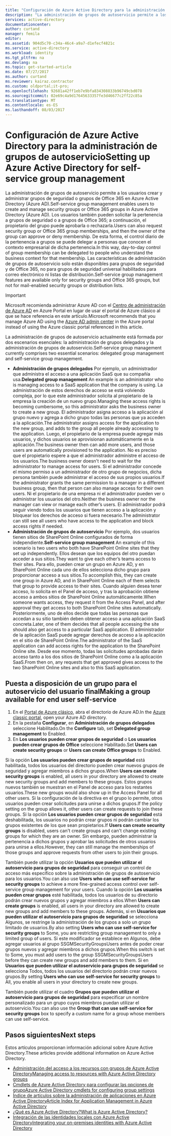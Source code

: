 ```yaml
---
title: "Configuración de Azure Active Directory para la administración del acceso a la aplicación de autoservicio | Microsoft Docs"
description: "La administración de grupos de autoservicio permite a los usuarios crear y administrar grupos de seguridad o grupos de Office 365 en Azure Active Directory y les ofrece la posibilidad de solicitar la pertenencia a dichos grupos."
services: active-directory
documentationcenter: 
author: curtand
manager: femila
editor: 
ms.assetid: 904d5c70-c34a-46c4-a9a7-d1efecf4821c
ms.service: active-directory
ms.workload: identity
ms.tgt_pltfrm: na
ms.devlang: na
ms.topic: get-started-article
ms.date: 07/27/2017
ms.author: curtand
ms.reviewer: kairaz.contractor
ms.custom: oldportal;it-pro;
ms.openlocfilehash: 92681a42ff1eb7e9bfa834308833b96749cbd078
ms.sourcegitcommit: 02e69c4a9d17645633357fe3d46677c2ff22c85a
ms.translationtype: MT
ms.contentlocale: es-ES
ms.lasthandoff: 08/03/2017
---
```

# <a name="setting-up-azure-active-directory-for-self-service-group-management"></a><span data-ttu-id="d7a21-103">Configuración de Azure Active Directory para la administración de grupos de autoservicio</span><span class="sxs-lookup"><span data-stu-id="d7a21-103">Setting up Azure Active Directory for self-service group management</span></span>
<span data-ttu-id="d7a21-104">La administración de grupos de autoservicio permite a los usuarios crear y administrar grupos de seguridad o grupos de Office 365 en Azure Active Directory (Azure AD).</span><span class="sxs-lookup"><span data-stu-id="d7a21-104">Self-service group management enables users to create and manage security groups or Office 365 groups in Azure Active Directory (Azure AD).</span></span> <span data-ttu-id="d7a21-105">Los usuarios también pueden solicitar la pertenencia a grupos de seguridad o a grupos de Office 365; a continuación, el propietario del grupo puede aprobarla o rechazarla.</span><span class="sxs-lookup"><span data-stu-id="d7a21-105">Users can also request security group or Office 365 group memberships, and then the owner of the group can approve or deny membership.</span></span> <span data-ttu-id="d7a21-106">De esta forma, el control diario de la pertenencia a grupos se puede delegar a personas que conocen el contexto empresarial de dicha pertenencia.</span><span class="sxs-lookup"><span data-stu-id="d7a21-106">In this way, day-to-day control of group membership can be delegated to people who understand the business context for that membership.</span></span> <span data-ttu-id="d7a21-107">Las características de administración de grupos de autoservicio solo están disponibles para grupos de seguridad y de Office 365, no para grupos de seguridad universal habilitados para correo electrónico ni listas de distribución.</span><span class="sxs-lookup"><span data-stu-id="d7a21-107">Self-service group management features are available only for security groups and Office 365 groups, but not for mail-enabled security groups or distribution lists.</span></span>

> [!IMPORTANT]
> <span data-ttu-id="d7a21-108">Microsoft recomienda administrar Azure AD con el [Centro de administración de Azure AD](https://aad.portal.azure.com) en Azure Portal en lugar de usar el portal de Azure clásico al que se hace referencia en este artículo.</span><span class="sxs-lookup"><span data-stu-id="d7a21-108">Microsoft recommends that you manage Azure AD using the [Azure AD admin center](https://aad.portal.azure.com) in the Azure portal instead of using the Azure classic portal referenced in this article.</span></span>

<span data-ttu-id="d7a21-109">La administración de grupos de autoservicio actualmente está formada por dos escenarios esenciales: la administración de grupos delegados y la administración de grupos de autoservicio.</span><span class="sxs-lookup"><span data-stu-id="d7a21-109">Self-service group management currently comprises two essential scenarios: delegated group management and self-service group management.</span></span>

* <span data-ttu-id="d7a21-110">**Administración de grupos delegados** Por ejemplo, un administrador que administra el acceso a una aplicación SaaS que su compañía usa.</span><span class="sxs-lookup"><span data-stu-id="d7a21-110">**Delegated group management** An example is an administrator who is managing access to a SaaS application that the company is using.</span></span> <span data-ttu-id="d7a21-111">La administración de estos derechos de acceso se está volviendo compleja, por lo que este administrador solicita al propietario de la empresa la creación de un nuevo grupo.</span><span class="sxs-lookup"><span data-stu-id="d7a21-111">Managing these access rights is becoming cumbersome, so this administrator asks the business owner to create a new group.</span></span> <span data-ttu-id="d7a21-112">El administrador asigna acceso a la aplicación al grupo nuevo y agrega a dicho grupo todas las personas que ya acceden a la aplicación.</span><span class="sxs-lookup"><span data-stu-id="d7a21-112">The administrator assigns access for the application to the new group, and adds to the group all people already accessing to the application.</span></span> <span data-ttu-id="d7a21-113">Luego, el propietario de la empresa puede agregar más usuarios, y dichos usuarios se aprovisionan automáticamente en la aplicación.</span><span class="sxs-lookup"><span data-stu-id="d7a21-113">The business owner then can add more users, and those users are automatically provisioned to the application.</span></span> <span data-ttu-id="d7a21-114">No es preciso que el propietario espere a que el administrador administre el acceso de los usuarios.</span><span class="sxs-lookup"><span data-stu-id="d7a21-114">The business owner doesn't need to wait for the administrator to manage access for users.</span></span> <span data-ttu-id="d7a21-115">Si el administrador concede el mismo permiso a un administrador de otro grupo de negocios, dicha persona también puede administrar el acceso de sus propios usuarios.</span><span class="sxs-lookup"><span data-stu-id="d7a21-115">If the administrator grants the same permission to a manager in a different business group, then that person can also manage access for their own users.</span></span> <span data-ttu-id="d7a21-116">Ni el propietario de una empresa ni el administrador pueden ver o administrar los usuarios del otro.</span><span class="sxs-lookup"><span data-stu-id="d7a21-116">Neither the business owner nor the manager can view or manage each other’s users.</span></span> <span data-ttu-id="d7a21-117">El administrador podrá seguir viendo todos los usuarios que tienen acceso a la aplicación y bloquear los derechos de acceso si fuera necesario.</span><span class="sxs-lookup"><span data-stu-id="d7a21-117">The administrator can still see all users who have access to the application and block access rights if needed.</span></span>
* <span data-ttu-id="d7a21-118">**Administración de grupos de autoservicio** Por ejemplo, dos usuarios tienen sitios de SharePoint Online configurados de forma independiente.</span><span class="sxs-lookup"><span data-stu-id="d7a21-118">**Self-service group management** An example of this scenario is two users who both have SharePoint Online sites that they set up independently.</span></span> <span data-ttu-id="d7a21-119">Ellos desean que los equipos del otro puedan acceder a sus sitios.</span><span class="sxs-lookup"><span data-stu-id="d7a21-119">They want to give each other’s teams access to their sites.</span></span> <span data-ttu-id="d7a21-120">Para ello, pueden crear un grupo en Azure AD, y en SharePoint Online cada uno de ellos selecciona dicho grupo para proporcionar acceso a sus sitios.</span><span class="sxs-lookup"><span data-stu-id="d7a21-120">To accomplish this, they can create one group in Azure AD, and in SharePoint Online each of them selects that group to provide access to their sites.</span></span> <span data-ttu-id="d7a21-121">Cuando alguien desea tener acceso, lo solicita en el Panel de acceso, y tras la aprobación obtiene acceso a ambos sitios de SharePoint Online automáticamente.</span><span class="sxs-lookup"><span data-stu-id="d7a21-121">When someone wants access, they request it from the Access Panel, and after approval they get access to both SharePoint Online sites automatically.</span></span> <span data-ttu-id="d7a21-122">Posteriormente, uno de ellos decide que todas las personas que accedan a su sitio también deben obtener acceso a una aplicación SaaS concreta.</span><span class="sxs-lookup"><span data-stu-id="d7a21-122">Later, one of them decides that all people accessing the site should also get access to a particular SaaS application.</span></span> <span data-ttu-id="d7a21-123">El administrador de la aplicación SaaS puede agregar derechos de acceso a la aplicación en el sitio de SharePoint Online.</span><span class="sxs-lookup"><span data-stu-id="d7a21-123">The administrator of the SaaS application can add access rights for the  application to the SharePoint Online site.</span></span> <span data-ttu-id="d7a21-124">Desde ese momento, todas las solicitudes aprobadas darán acceso tanto a los dos sitios de SharePoint Online como a la aplicación SaaS.</span><span class="sxs-lookup"><span data-stu-id="d7a21-124">From then on, any requests that get approved gives access to the two SharePoint Online sites and also to this SaaS application.</span></span>

## <a name="making-a-group-available-for-end-user-self-service"></a><span data-ttu-id="d7a21-125">Puesta a disposición de un grupo para el autoservicio del usuario final</span><span class="sxs-lookup"><span data-stu-id="d7a21-125">Making a group available for end user self-service</span></span>
1. <span data-ttu-id="d7a21-126">En el [Portal de Azure clásico](https://manage.windowsazure.com), abra el directorio de Azure AD.</span><span class="sxs-lookup"><span data-stu-id="d7a21-126">In the [Azure classic portal](https://manage.windowsazure.com), open your Azure AD directory.</span></span>
2. <span data-ttu-id="d7a21-127">En la pestaña **Configurar**, en **Administración de grupos delegados** seleccione Habilitado.</span><span class="sxs-lookup"><span data-stu-id="d7a21-127">On the **Configure** tab, set **Delegated group management** to Enabled.</span></span>
3. <span data-ttu-id="d7a21-128">En **Los usuarios pueden crear grupos de seguridad** o **Los usuarios pueden crear grupos de Office** seleccione Habilitado.</span><span class="sxs-lookup"><span data-stu-id="d7a21-128">Set **Users can create security groups** or **Users can create Office groups** to Enabled.</span></span>

<span data-ttu-id="d7a21-129">Si la opción **Los usuarios pueden crear grupos de seguridad** está habilitada, todos los usuarios del directorio pueden crear nuevos grupos de seguridad y agregar miembros a dichos grupos.</span><span class="sxs-lookup"><span data-stu-id="d7a21-129">When **Users can create security groups** is enabled, all users in your directory are allowed to create new security groups and add members to these groups.</span></span> <span data-ttu-id="d7a21-130">Estos grupos nuevos también se muestran en el Panel de acceso para los restantes usuarios.</span><span class="sxs-lookup"><span data-stu-id="d7a21-130">These new groups would also show up in the Access Panel for all other users.</span></span> <span data-ttu-id="d7a21-131">Si la configuración de la directiva en el grupo lo permite, otros usuarios pueden crear solicitudes para unirse a dichos grupos.</span><span class="sxs-lookup"><span data-stu-id="d7a21-131">If the policy setting on the group allows it, other users can create requests to join these groups.</span></span> <span data-ttu-id="d7a21-132">Si la opción **Los usuarios pueden crear grupos de seguridad** está deshabilitada, los usuarios no podrán crear grupos ni podrán cambiar los grupos existentes de los que sean propietarios.</span><span class="sxs-lookup"><span data-stu-id="d7a21-132">If **Users can create security groups** is disabled, users can't create groups and can't change existing groups for which they are an owner.</span></span> <span data-ttu-id="d7a21-133">Sin embargo, pueden administrar la pertenencia a dichos grupos y aprobar las solicitudes de otros usuarios para unirse a ellos.</span><span class="sxs-lookup"><span data-stu-id="d7a21-133">However, they can still manage the memberships of those groups and approve requests from other users to join their groups.</span></span>

<span data-ttu-id="d7a21-134">También puede utilizar la opción **Usuarios que pueden utilizar el autoservicio para grupos de seguridad** para conseguir un control de acceso más específico sobre la administración de grupos de autoservicio para los usuarios.</span><span class="sxs-lookup"><span data-stu-id="d7a21-134">You can also use **Users who can use self-service for security groups** to achieve a more fine-grained access control over self-service group management for your users.</span></span> <span data-ttu-id="d7a21-135">Cuando la opción **Los usuarios pueden crear grupos** esté habilitada, todos los usuarios de su directorio podrán crear nuevos grupos y agregar miembros a ellos.</span><span class="sxs-lookup"><span data-stu-id="d7a21-135">When **Users can create groups** is enabled, all users in your directory are allowed to create new groups and add members to these groups.</span></span> <span data-ttu-id="d7a21-136">Además, si en **Usuarios que pueden utilizar el autoservicio para grupos de seguridad** se selecciona Algunos, se restringe la administración de los grupos a solo un grupo limitado de usuarios.</span><span class="sxs-lookup"><span data-stu-id="d7a21-136">By also setting **Users who can use self-service for security groups** to Some, you are restricting group management to only a limited group of users.</span></span> <span data-ttu-id="d7a21-137">Si este modificador se establece en Algunos, debe agregar usuarios al grupo SSGMSecurityGroupsUsers antes de poder crear grupos nuevos y agregar miembros a dichos grupos.</span><span class="sxs-lookup"><span data-stu-id="d7a21-137">When this switch is set to Some, you must add users to the group SSGMSecurityGroupsUsers before they can create new groups and add members to them.</span></span> <span data-ttu-id="d7a21-138">Si en **Usuarios que pueden utilizar el autoservicio para grupos de seguridad** se selecciona Todos, todos los usuarios del directorio podrán crear nuevos grupos.</span><span class="sxs-lookup"><span data-stu-id="d7a21-138">By setting **Users who can use self-service for security groups** to All, you enable all users in your directory to create new groups.</span></span>

<span data-ttu-id="d7a21-139">También puede utilizar el cuadro **Grupos que pueden utilizar el autoservicio para grupos de seguridad** para especificar un nombre personalizado para un grupo cuyos miembros puedan utilizar el autoservicio.</span><span class="sxs-lookup"><span data-stu-id="d7a21-139">You can also use the **Group that can use self-service for security groups** box to specify a custom name for a group whose members can use self-service.</span></span>

## <a name="next-steps"></a><span data-ttu-id="d7a21-140">Pasos siguientes</span><span class="sxs-lookup"><span data-stu-id="d7a21-140">Next steps</span></span>
<span data-ttu-id="d7a21-141">Estos artículos proporcionan información adicional sobre Azure Active Directory.</span><span class="sxs-lookup"><span data-stu-id="d7a21-141">These articles provide additional information on Azure Active Directory.</span></span>

* [<span data-ttu-id="d7a21-142">Administración del acceso a los recursos con grupos de Azure Active Directory</span><span class="sxs-lookup"><span data-stu-id="d7a21-142">Managing access to resources with Azure Active Directory groups</span></span>](active-directory-manage-groups.md)
* [<span data-ttu-id="d7a21-143">Cmdlets de Azure Active Directory para configurar las opciones de grupo</span><span class="sxs-lookup"><span data-stu-id="d7a21-143">Azure Active Directory cmdlets for configuring group settings</span></span>](active-directory-accessmanagement-groups-settings-cmdlets.md)
* [<span data-ttu-id="d7a21-144">Índice de artículos sobre la administración de aplicaciones en Azure Active Directory</span><span class="sxs-lookup"><span data-stu-id="d7a21-144">Article Index for Application Management in Azure Active Directory</span></span>](active-directory-apps-index.md)
* [<span data-ttu-id="d7a21-145">¿Qué es Azure Active Directory?</span><span class="sxs-lookup"><span data-stu-id="d7a21-145">What is Azure Active Directory?</span></span>](active-directory-whatis.md)
* [<span data-ttu-id="d7a21-146">Integración de las identidades locales con Azure Active Directory</span><span class="sxs-lookup"><span data-stu-id="d7a21-146">Integrating your on-premises identities with Azure Active Directory</span></span>](active-directory-aadconnect.md)
